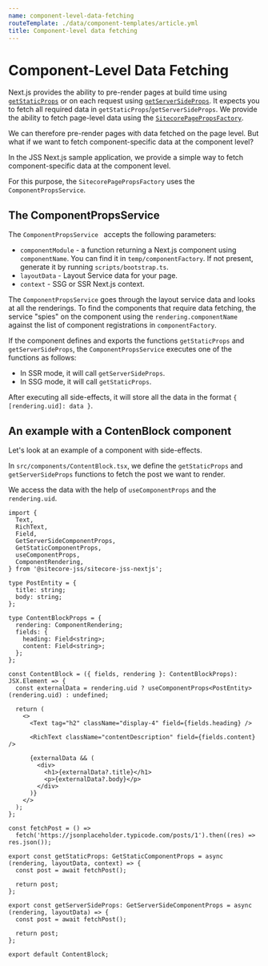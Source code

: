 ```yaml
---
name: component-level-data-fetching
routeTemplate: ./data/component-templates/article.yml
title: Component-level data fetching
---
```

# Component-Level Data Fetching

Next.js provides the ability to pre-render pages at build time using [`getStaticProps`](https://nextjs.org/docs/basic-features/data-fetching#getstaticprops-static-generation) or on each request using [`getServerSideProps`](https://nextjs.org/docs/basic-features/data-fetching#getserversideprops-server-side-rendering). It expects you to fetch all required data in `getStaticProps`/`getServerSideProps`. We provide the ability to fetch page-level data using the [`SitecorePagePropsFactory`](./data-services). 

We can therefore pre-render pages with data fetched on the page level. But what if we want to fetch component-specific data at the component level? 

In the JSS Next.js sample application, we provide a simple way to fetch component-specific data at the component level. 

For this purpose, the `SitecorePagePropsFactory` uses the `ComponentPropsService`. 

## The ComponentPropsService

The `ComponentPropsService ` accepts the following parameters:

- `componentModule` - a function returning a Next.js component using `componentName`. You can find it in `temp/componentFactory`. If not present, generate it by running  `scripts/bootstrap.ts`.
- `layoutData`  - Layout Service data for your page.
- `context` - SSG or SSR Next.js context.

The `ComponentPropsService` goes through the layout service data and looks at all the renderings. To find the components that require data fetching,  the service "spies" on the component using the `rendering.componentName` against the list of component registrations in  `componentFactory`. 

If the component defines and exports the functions `getStaticProps` and `getServerSideProps`, the `ComponentPropsService` executes one of the functions as follows: 

- In SSR mode, it will call `getServerSideProps`.
- In SSG mode, it will call `getStaticProps`. 

After executing all side-effects, it will store all the data in the format `{ [rendering.uid]: data }`.

## An example with a ContenBlock component

Let's look at an example of a component with side-effects. 

In  `src/components/ContentBlock.tsx`, we define the `getStaticProps` and `getServerSideProps` functions  to fetch the post we want to render. 

We access the data with the help of `useComponentProps` and the `rendering.uid`.

```tsx
import {
  Text,
  RichText,
  Field,
  GetServerSideComponentProps,
  GetStaticComponentProps,
  useComponentProps,
  ComponentRendering,
} from '@sitecore-jss/sitecore-jss-nextjs';

type PostEntity = {
  title: string;
  body: string;
};

type ContentBlockProps = {
  rendering: ComponentRendering;
  fields: {
    heading: Field<string>;
    content: Field<string>;
  };
};

const ContentBlock = ({ fields, rendering }: ContentBlockProps): JSX.Element => {
  const externalData = rendering.uid ? useComponentProps<PostEntity>(rendering.uid) : undefined;

  return (
    <>
      <Text tag="h2" className="display-4" field={fields.heading} />

      <RichText className="contentDescription" field={fields.content} />

      {externalData && (
        <div>
          <h1>{externalData?.title}</h1>
          <p>{externalData?.body}</p>
        </div>
      )}
    </>
  );
};

const fetchPost = () =>
  fetch('https://jsonplaceholder.typicode.com/posts/1').then((res) => res.json());

export const getStaticProps: GetStaticComponentProps = async (rendering, layoutData, context) => {
  const post = await fetchPost();

  return post;
};

export const getServerSideProps: GetServerSideComponentProps = async (rendering, layoutData) => {
  const post = await fetchPost();

  return post;
};

export default ContentBlock;
```
